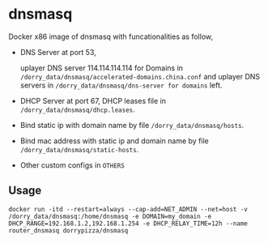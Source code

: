 # dnsmasq
Docker x86 image of dnsmasq with funcationalities as follow,

* DNS Server at port 53,

  uplayer DNS server 114.114.114.114 for Domains in `/dorry_data/dnsmasq/accelerated-domains.china.conf`
  and uplayer DNS servers in `/dorry_data/dnsmasq/dns-server for domains` left.
* DHCP Server at port 67, DHCP leases file in `/dorry_data/dnsmasq/dhcp.leases`.
* Bind static ip with domain name by file `/dorry_data/dnsmasq/hosts`.
* Bind mac address with static ip and domain name by file `/dorry_data/dnsmasq/static-hosts`.
* Other custom configs in `OTHERS`

## Usage 
```
docker run -itd --restart=always --cap-add=NET_ADMIN --net=host -v /dorry_data/dnsmasq:/home/dnsmasq -e DOMAIN=my_domain -e DHCP_RANGE=192.168.1.2,192.168.1.254 -e DHCP_RELAY_TIME=12h --name router_dnsmasq dorrypizza/dnsmasq
```

